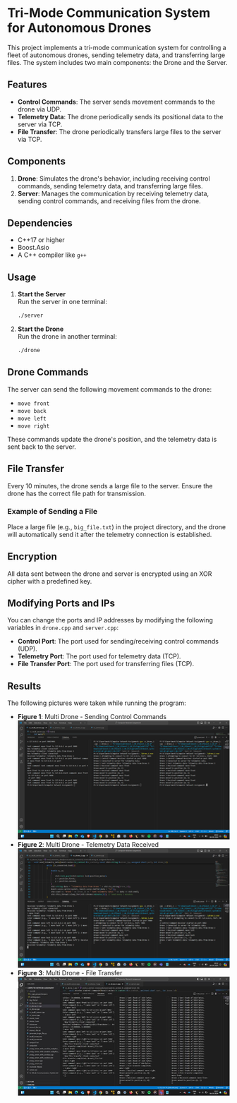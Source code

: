 # Tri-Mode Communication System for Autonomous Drones

This project implements a tri-mode communication system for controlling a fleet of autonomous drones, sending telemetry data, and transferring large files. The system includes two main components: the Drone and the Server.

## Features

- **Control Commands**: The server sends movement commands to the drone via UDP.
- **Telemetry Data**: The drone periodically sends its positional data to the server via TCP.
- **File Transfer**: The drone periodically transfers large files to the server via TCP.

## Components

1. **Drone**: Simulates the drone's behavior, including receiving control commands, sending telemetry data, and transferring large files.
2. **Server**: Manages the communication by receiving telemetry data, sending control commands, and receiving files from the drone.

## Dependencies

- C++17 or higher
- Boost.Asio
- A C++ compiler like `g++`

## Usage

1. **Start the Server**  
   Run the server in one terminal:

   ```bash
   ./server
   ```

2. **Start the Drone**  
   Run the drone in another terminal:
   ```bash
   ./drone
   ```

## Drone Commands

The server can send the following movement commands to the drone:

- `move front`
- `move back`
- `move left`
- `move right`

These commands update the drone's position, and the telemetry data is sent back to the server.

## File Transfer

Every 10 minutes, the drone sends a large file to the server. Ensure the drone has the correct file path for transmission.

### Example of Sending a File

Place a large file (e.g., `big_file.txt`) in the project directory, and the drone will automatically send it after the telemetry connection is established.

## Encryption

All data sent between the drone and server is encrypted using an XOR cipher with a predefined key.

## Modifying Ports and IPs

You can change the ports and IP addresses by modifying the following variables in `drone.cpp` and `server.cpp`:

- **Control Port**: The port used for sending/receiving control commands (UDP).
- **Telemetry Port**: The port used for telemetry data (TCP).
- **File Transfer Port**: The port used for transferring files (TCP).

## Results

The following pictures were taken while running the program:

- **Figure 1**: Multi Drone - Sending Control Commands
  ![Control Commands](./SS/sendControlCommands.png)
- **Figure 2**: Multi Drone - Telemetry Data Received
  ![Telemetry Data](./SS/receiveTelemetryData.png)
- **Figure 3**: Multi Drone - File Transfer
  ![File Transfer](./SS/receiveLargeFile.png)
